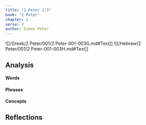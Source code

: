 ```yaml
---
title: "2 Peter 1:3"
book: "2 Peter"
chapter: 1
verse: 3
author: Simon Peter
---
```

![[/Greek/2 Peter/001/2 Peter-001-003G.md#Text]]
![[/Hebrew/2 Peter/001/2 Peter-001-003H.md#Text]]

## Analysis

#### Words

#### Phrases

#### Concepts

## Reflections
